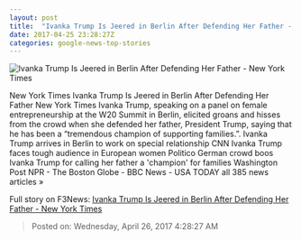 ```yaml
---
layout: post
title:  "Ivanka Trump Is Jeered in Berlin After Defending Her Father - New York Times"
date: 2017-04-25 23:28:27Z
categories: google-news-top-stories
---
```


![Ivanka Trump Is Jeered in Berlin After Defending Her Father - New York Times](https://static01.nyt.com/images/2017/04/26/world/26Ivanka/26Ivanka-facebookJumbo.jpg)

New York Times Ivanka Trump Is Jeered in Berlin After Defending Her Father New York Times Ivanka Trump, speaking on a panel on female entrepreneurship at the W20 Summit in Berlin, elicited groans and hisses from the crowd when she defended her father, President Trump, saying that he has been a “tremendous champion of supporting families.”. Ivanka Trump arrives in Berlin to work on special relationship CNN Ivanka Trump faces tough audience in European women Politico German crowd boos Ivanka Trump for calling her father a 'champion' for families Washington Post NPR - The Boston Globe - BBC News - USA TODAY all 385 news articles »


Full story on F3News: [Ivanka Trump Is Jeered in Berlin After Defending Her Father - New York Times](http://www.f3nws.com/n/cBgysH)

> Posted on: Wednesday, April 26, 2017 4:28:27 AM
